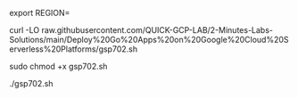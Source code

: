 
export REGION=




curl -LO raw.githubusercontent.com/QUICK-GCP-LAB/2-Minutes-Labs-Solutions/main/Deploy%20Go%20Apps%20on%20Google%20Cloud%20Serverless%20Platforms/gsp702.sh

sudo chmod +x gsp702.sh

./gsp702.sh
